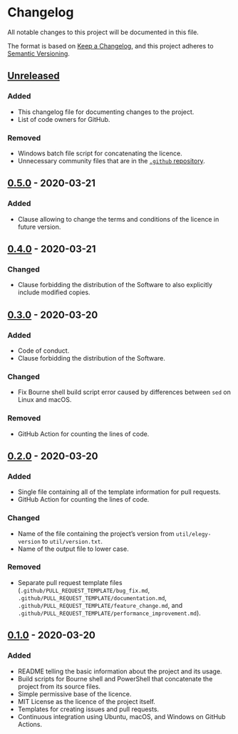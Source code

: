# Changelog

All notable changes to this project will be documented in this file.

The format is based on [Keep a Changelog](https://keepachangelog.com), and this project adheres to [Semantic Versioning](https://semver.org).

## [Unreleased]

### Added

- This changelog file for documenting changes to the project.
- List of code owners for GitHub.

### Removed

- Windows batch file script for concatenating the licence.
- Unnecessary community files that are in the [`.github` repository](https://github.com/anttikivi/.github).

## [0.5.0] - 2020-03-21

### Added

- Clause allowing to change the terms and conditions of the licence in future version.

## [0.4.0] - 2020-03-21

### Changed

- Clause forbidding the distribution of the Software to also explicitly include modified copies.

## [0.3.0] - 2020-03-20

### Added

- Code of conduct.
- Clause forbidding the distribution of the Software.

### Changed

- Fix Bourne shell build script error caused by differences between `sed` on Linux and macOS.

### Removed

- GitHub Action for counting the lines of code.

## [0.2.0] - 2020-03-20

### Added

- Single file containing all of the template information for pull requests.
- GitHub Action for counting the lines of code.

### Changed

- Name of the file containing the project’s version from `util/elegy-version` to `util/version.txt`.
- Name of the output file to lower case.

### Removed

- Separate pull request template files (`.github/PULL_REQUEST_TEMPLATE/bug_fix.md`, `.github/PULL_REQUEST_TEMPLATE/documentation.md`, `.github/PULL_REQUEST_TEMPLATE/feature_change.md`, and `.github/PULL_REQUEST_TEMPLATE/performance_improvement.md`).

## [0.1.0] - 2020-03-20

### Added

- README telling the basic information about the project and its usage.
- Build scripts for Bourne shell and PowerShell that concatenate the project from its source files.
- Simple permissive base of the licence.
- MIT License as the licence of the project itself.
- Templates for creating issues and pull requests.
- Continuous integration using Ubuntu, macOS, and Windows on GitHub Actions.

[unreleased]: https://github.com/anttikivi/effective-elegy/compare/v0.5.0...HEAD
[0.5.0]: https://github.com/anttikivi/effective-elegy/compare/v0.4.0...v0.5.0
[0.4.0]: https://github.com/anttikivi/effective-elegy/compare/v0.3.0...v0.4.0
[0.3.0]: https://github.com/anttikivi/effective-elegy/compare/v0.2.0...v0.3.0
[0.2.0]: https://github.com/anttikivi/effective-elegy/compare/v0.1.0...v0.2.0
[0.1.0]: https://github.com/anttikivi/effective-elegy/releases/tag/v0.1.0
